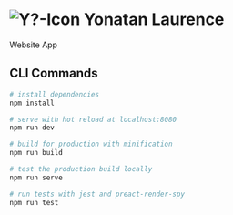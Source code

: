 # ![Y?-Icon](https://user-images.githubusercontent.com/4258357/44061879-26076ba6-9f28-11e8-99f7-4d298bba6e14.png|width=100) Yonatan Laurence

Website App

## CLI Commands

``` bash
# install dependencies
npm install

# serve with hot reload at localhost:8080
npm run dev

# build for production with minification
npm run build

# test the production build locally
npm run serve

# run tests with jest and preact-render-spy 
npm run test
```